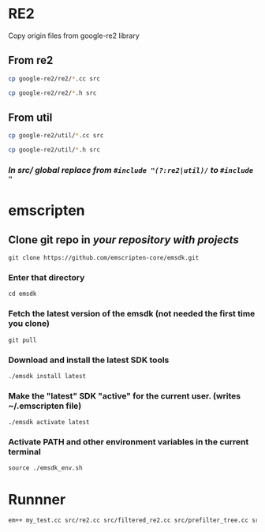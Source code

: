 # RE2

Copy origin files from google-re2 library

## From re2

``` bash
cp google-re2/re2/*.cc src
```

``` bash
cp google-re2/re2/*.h src
```

## From util

``` bash
cp google-re2/util/*.cc src
```

``` bash
cp google-re2/util/*.h src
```

### _In __src/__ global replace from `#include "(?:re2|util)/` to `#include "`_

# emscripten

## Clone git repo in _your repository with projects_

`git clone https://github.com/emscripten-core/emsdk.git`

### Enter that directory

`cd emsdk`

### Fetch the latest version of the emsdk (not needed the first time you clone)

`git pull`

### Download and install the latest SDK tools

`./emsdk install latest`

### Make the "latest" SDK "active" for the current user. (writes ~/.emscripten file)

`./emsdk activate latest`

### Activate PATH and other environment variables in the current terminal

`source ./emsdk_env.sh`

# Runnner

``` bash
em++ my_test.cc src/re2.cc src/filtered_re2.cc src/prefilter_tree.cc src/regexp.cc src/stringpiece.cc src/unicode_*.cc src/perl_groups.cc src/parse.cc src/rune.cc src/simplify.cc src/compile.cc src/prog.cc src/nfa.cc src/onepass.cc src/prefilter.cc src/dfa.cc src/bitstate.cc src/tostring.cc -o re2.html -s LINKABLE=1 -s EXPORT_ALL=1 -s EXTRA_EXPORTED_RUNTIME_METHODS='["stringToUTF8", "UTF8ToString"]'
```
